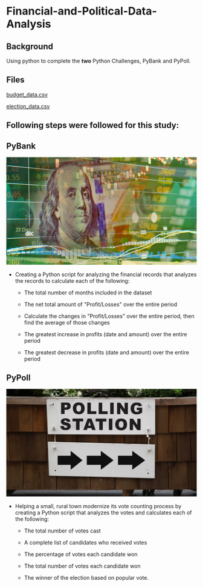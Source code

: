 # Financial-and-Political-Data-Analysis


## Background
Using python  to complete the **two** Python Challenges, PyBank and PyPoll.

## Files
[budget_data.csv](PyBank/Resources/budget_data.csv)

[election_data.csv](PyPoll/Resources/election_data.csv)

## Following steps were followed for this study:

## PyBank

![Revenue](Images/revenue-per-lead.png)

* Creating a Python script for analyzing the financial records that analyzes the records to calculate each of the following:

  * The total number of months included in the dataset

  * The net total amount of "Profit/Losses" over the entire period

  * Calculate the changes in "Profit/Losses" over the entire period, then find the average of those changes

  * The greatest increase in profits (date and amount) over the entire period

  * The greatest decrease in profits (date and amount) over the entire period


## PyPoll

![Vote Counting](Images/Vote_counting.png)

* Helping a small, rural town modernize its vote counting process by creating a Python script that analyzes the votes and calculates each of the following:

  * The total number of votes cast

  * A complete list of candidates who received votes

  * The percentage of votes each candidate won

  * The total number of votes each candidate won

  * The winner of the election based on popular vote.

